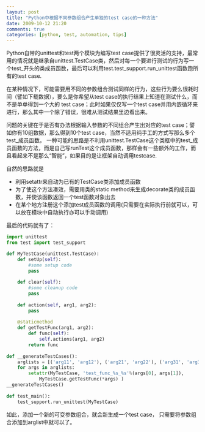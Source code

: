 ```yaml
---
layout: post
title: "Python中根据不同参数组合产生单独的test case的一种方法"
date: 2009-10-12 21:20
comments: true
categories: [python, test, automation, tips]
---
```


Python自带的unittest和test两个模块为编写test case提供了很灵活的支持，最常用的情况就是继承自unittest.TestCase类，然后对每一个要进行测试的行为写一个test_开头的类成员函数，最后可以利用test.test_support.run_unittest函数跑所有的test case.

在某种情况下，可能需要用不同的参数组合测试同样的行为，这些行为要么很耗时间（譬如下载数据），要么是你希望从test case的执行结果上知道在测试什么，而不是单单得到一个大的 test case；此时如果仅仅写一个test case并用内嵌循环来进行，那么其中一个除了错误，很难从测试结果里边看出来。

<!--more-->

问题的关键在于是否有办法根据输入参数的不同组合产生出对应的test case；譬如你有10组数据，那么得到10个test case，当然不适用纯手工的方式写那么多个test_成员函数。
一种可能的思路是不利用unittest.TestCase这个类框中的test_成员函数的方法，而是自己写runTest这个成员函数，那样会有一些额外的工作，而且看起来不是那么“智能”，如果目的是让框架自动调用testcase.
 
 自然的思路就是

- 利用setattr来自动为已有的TestCase类添加成员函数  
- 为了使这个方法凑效，需要用类的static method来生成decorate类的成员函数，并使该函数返回一个test函数对象出去  
- 在某个地方注册这个添加test成员函数的调用(只需要在实际执行前就可以，可以放在模块中自动执行亦可以手动调用)  

最后的代码就有了：

``` python
import unittest
from test import test_support

def MyTestCase(unittest.TestCase):
    def setUp(self):
        #some setup code
        pass
       
    def clear(self):
        #some cleanup code
        pass
       
    def action(self, arg1, arg2):
        pass
       
    @staticmethod   
    def getTestFunc(arg1, arg2):
        def func(self):
            self.actions(arg1, arg2)
        return func
        
def __generateTestCases():
    arglists = [('arg11', 'arg12'), ('arg21', 'arg22'), ('arg31', 'arg32')]
    for args in arglists:
        setattr(MyTestCase, 'test_func_%s_%s'%(args[0], args[1]),
            MyTestCase.getTestFunc(*args) )
__generateTestCases()
      
def test_main():
    test_support.run_unittest(MyTestCase)
```

如此，添加一个新的可变参数组合，就会新生成一个test case， 只需要将参数组合添加到arglist中就可以了。
